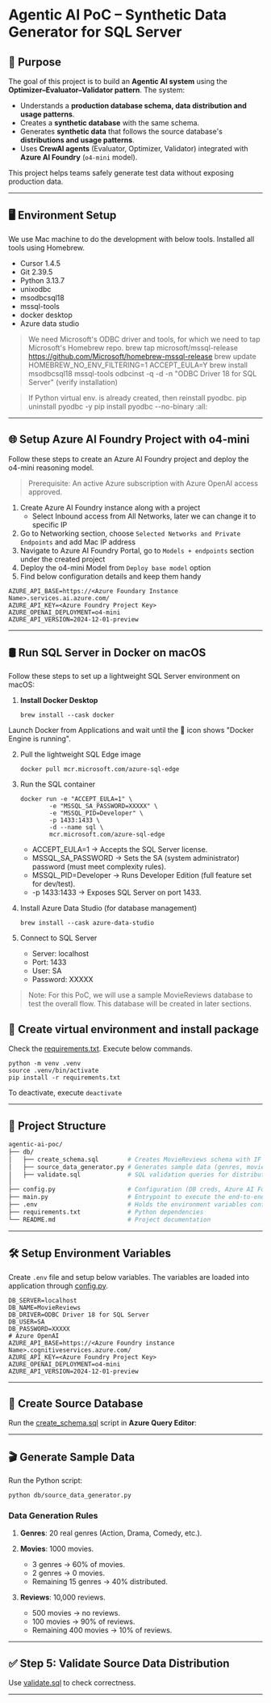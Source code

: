 # Agentic AI PoC – Synthetic Data Generator for SQL Server

## 🎯 Purpose

The goal of this project is to build an **Agentic AI system** using the **Optimizer–Evaluator–Validator pattern**. The system:

* Understands a **production database schema, data distribution and usage patterns**.
* Creates a **synthetic database** with the same schema.
* Generates **synthetic data** that follows the source database's **distributions and usage patterns**.
* Uses **CrewAI agents** (Evaluator, Optimizer, Validator) integrated with **Azure AI Foundry** (`o4-mini` model).

This project helps teams safely generate test data without exposing production data.

---

## 🖥️ Environment Setup

We use Mac machine to do the development with below tools. Installed all tools using Homebrew.

- Cursor 1.4.5
- Git 2.39.5
- Python 3.13.7
- unixodbc
- msodbcsql18 
- mssql-tools
- docker desktop
- Azure data studio

> We need Microsoft's ODBC driver and tools, for which we need to tap Microsoft's Homebrew repo.
> brew tap microsoft/mssql-release https://github.com/Microsoft/homebrew-mssql-release
> brew update
> HOMEBREW_NO_ENV_FILTERING=1 ACCEPT_EULA=Y brew install msodbcsql18 mssql-tools
> odbcinst -q -d -n "ODBC Driver 18 for SQL Server" (verify installation)

> If Python virtual env. is already created, then reinstall pyodbc.
> pip uninstall pyodbc -y
> pip install pyodbc --no-binary :all:

---

## 🌐 Setup Azure AI Foundry Project with o4-mini

Follow these steps to create an Azure AI Foundry project and deploy the o4-mini reasoning model.

> Prerequisite: An active Azure subscription with Azure OpenAI access approved.

1. Create Azure AI Foundry instance along with a project
   - Select Inbound access from All Networks, later we can change it to specific IP
2. Go to Networking section, choose `Selected Networks and Private Endpoints` and add Mac IP address
3. Navigate to Azure AI Foundry Portal, go to `Models + endpoints` section under the created project
5. Deploy the o4-mini Model from `Deploy base model` option
6. Find below configuration details and keep them handy

```
AZURE_API_BASE=https://<Azure Foundary Instance Name>.services.ai.azure.com/
AZURE_API_KEY=<Azure Foundry Project Key>
AZURE_OPENAI_DEPLOYMENT=o4-mini
AZURE_API_VERSION=2024-12-01-preview
```

---

## 🛢️ Run SQL Server in Docker on macOS

Follow these steps to set up a lightweight SQL Server environment on macOS:

1. **Install Docker Desktop**  
   ```
   brew install --cask docker
   ```
Launch Docker from Applications and wait until the 🐳 icon shows "Docker Engine is running".

2. Pull the lightweight SQL Edge image
   ```
   docker pull mcr.microsoft.com/azure-sql-edge
   ```

3. Run the SQL container
   ```
   docker run -e "ACCEPT_EULA=1" \
           -e "MSSQL_SA_PASSWORD=XXXXX" \
           -e "MSSQL_PID=Developer" \
           -p 1433:1433 \
           -d --name sql \
           mcr.microsoft.com/azure-sql-edge
   ```

   - ACCEPT_EULA=1 → Accepts the SQL Server license.
   - MSSQL_SA_PASSWORD → Sets the SA (system administrator) password (must meet complexity rules).
   - MSSQL_PID=Developer → Runs Developer Edition (full feature set for dev/test).
   - -p 1433:1433 → Exposes SQL Server on port 1433.

4. Install Azure Data Studio (for database management)
   ```
   brew install --cask azure-data-studio
   ```

5. Connect to SQL Server
   
   - Server: localhost
   - Port: 1433
   - User: SA
   - Password: XXXXX


> Note: For this PoC, we will use a sample MovieReviews database to test the overall flow. This database will be created in later sections.


## 🐍 Create virtual environment and install package

Check the [requirements.txt](./requirements.txt). Execute below commands.

```
python -m venv .venv
source .venv/bin/activate
pip install -r requirements.txt
```

To deactivate, execute `deactivate`

---

## 📂 Project Structure

```bash
agentic-ai-poc/
├── db/
│   ├── create_schema.sql        # Creates MovieReviews schema with IF NOT EXISTS
│   ├── source_data_generator.py # Generates sample data (genres, movies, reviews)
│   ├── validate.sql             # SQL validation queries for distribution checks
│
├── config.py                    # Configuration (DB creds, Azure AI Foundry keys)
├── main.py                      # Entrypoint to execute the end-to-end agentic workflow
├── .env                         # Holds the environment variables configuration
├── requirements.txt             # Python dependencies
└── README.md                    # Project documentation
```

---

## 🛠️ Setup Environment Variables

Create `.env` file and setup below variables. The variables are loaded into application through [config.py](config.py).

```
DB_SERVER=localhost
DB_NAME=MovieReviews
DB_DRIVER=ODBC Driver 18 for SQL Server
DB_USER=SA
DB_PASSWORD=XXXXX
# Azure OpenAI
AZURE_API_BASE=https://<Azure Foundry instance Name>.cognitiveservices.azure.com/
AZURE_API_KEY=<Azure Foundry Project Key>
AZURE_OPENAI_DEPLOYMENT=o4-mini
AZURE_API_VERSION=2024-12-01-preview
```

---

## 📜 Create Source Database

Run the [create_schema.sql](./db/create_schema.sql) script in **Azure Query Editor**:

---

## 🎬 Generate Sample Data

Run the Python script:

```
python db/source_data_generator.py
```

### Data Generation Rules

1. **Genres**: 20 real genres (Action, Drama, Comedy, etc.).
2. **Movies**: 1000 movies.

   * 3 genres → 60% of movies.
   * 2 genres → 0 movies.
   * Remaining 15 genres → 40% distributed.
3. **Reviews**: 10,000 reviews.

   * 500 movies → no reviews.
   * 100 movies → 90% of reviews.
   * Remaining 400 movies → 10% of reviews.

---

## ✅ Step 5: Validate Source Data Distribution

Use [validate.sql](./db/validate.sql) to check correctness.

---

